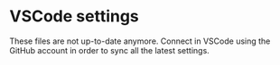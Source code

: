 # VSCode settings

These files are not up-to-date anymore. Connect in VSCode using the GitHub account in order to sync all the latest settings.
